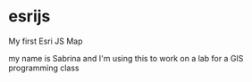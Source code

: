 # esrijs
My first Esri JS Map

my name is Sabrina and I'm using this to work on a lab for a GIS programming class
